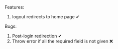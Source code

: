 Features:
1. logout redirects to home page ✔


Bugs:
1. Post-login redirection ✔
2. Throw error if all the required field is not given ❌
